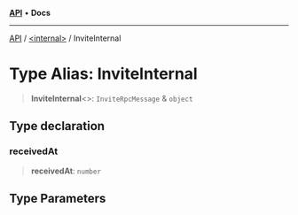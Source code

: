 [**API**](../../README.md) • **Docs**

***

[API](../../README.md) / [\<internal\>](../README.md) / InviteInternal

# Type Alias: InviteInternal

> **InviteInternal**\<\>: `InviteRpcMessage` & `object`

## Type declaration

### receivedAt

> **receivedAt**: `number`

## Type Parameters
